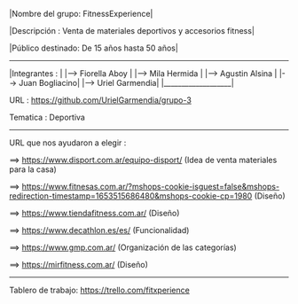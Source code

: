|Nombre del grupo: FitnessExperience|

|Descripción : Venta de materiales deportivos y accesorios fitness|

|Público destinado: De 15 años hasta 50 años|

_____________________
|Integrantes :      |
|--> Fiorella Aboy  |
|--> Mila Hermida   |
|--> Agustin Alsina |
|--> Juan Bogliacino|
|--> Uriel Garmendia|
|___________________|

URL : https://github.com/UrielGarmendia/grupo-3

Tematica : Deportiva
_______________________________________________________________________________________________
URL que nos ayudaron a elegir :                                                                                                        

==> https://www.disport.com.ar/equipo-disport/ (Idea de venta materiales para la casa)                                                  

==> https://www.fitnesas.com.ar/?mshops-cookie-isguest=false&mshops-redirection-timestamp=1653515686480&mshops-cookie-cp=1980 (Diseño)

==> https://www.tiendafitness.com.ar/ (Diseño)

==> https://www.decathlon.es/es/ (Funcionalidad)

==> https://www.gmp.com.ar/ (Organización de las categorías)

==> https://mirfitness.com.ar/ (Diseño)

_______________________________________________________________________________________________

Tablero de trabajo: 
https://trello.com/fitxperience